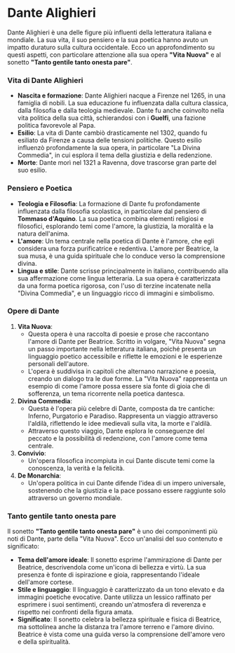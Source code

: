 # Dante Alighieri

Dante Alighieri è una delle figure più influenti della letteratura italiana e mondiale. La sua vita, il suo pensiero e la sua poetica hanno avuto un impatto duraturo sulla cultura occidentale. Ecco un approfondimento su questi aspetti, con particolare attenzione alla sua opera **"Vita Nuova"** e al sonetto **"Tanto gentile tanto onesta pare"**.

### Vita di Dante Alighieri

- **Nascita e formazione**: Dante Alighieri nacque a Firenze nel 1265, in una famiglia di nobili. La sua educazione fu influenzata dalla cultura classica, dalla filosofia e dalla teologia medievale. Dante fu anche coinvolto nella vita politica della sua città, schierandosi con i **Guelfi**, una fazione politica favorevole al Papa.
- **Esilio**: La vita di Dante cambiò drasticamente nel 1302, quando fu esiliato da Firenze a causa delle tensioni politiche. Questo esilio influenzò profondamente la sua opera, in particolare "La Divina Commedia", in cui esplora il tema della giustizia e della redenzione.
- **Morte**: Dante morì nel 1321 a Ravenna, dove trascorse gran parte del suo esilio.

### Pensiero e Poetica

- **Teologia e Filosofia**: La formazione di Dante fu profondamente influenzata dalla filosofia scolastica, in particolare dal pensiero di **Tommaso d'Aquino**. La sua poetica combina elementi religiosi e filosofici, esplorando temi come l'amore, la giustizia, la moralità e la natura dell'anima.
- **L'amore**: Un tema centrale nella poetica di Dante è l'amore, che egli considera una forza purificatrice e redentiva. L'amore per Beatrice, la sua musa, è una guida spirituale che lo conduce verso la comprensione divina.
- **Lingua e stile**: Dante scrisse principalmente in italiano, contribuendo alla sua affermazione come lingua letteraria. La sua opera è caratterizzata da una forma poetica rigorosa, con l'uso di terzine incatenate nella "Divina Commedia", e un linguaggio ricco di immagini e simbolismo.

### Opere di Dante

1. **Vita Nuova**:
    - Questa opera è una raccolta di poesie e prose che raccontano l'amore di Dante per Beatrice. Scritto in volgare, "Vita Nuova" segna un passo importante nella letteratura italiana, poiché presenta un linguaggio poetico accessibile e riflette le emozioni e le esperienze personali dell'autore.
    - L'opera è suddivisa in capitoli che alternano narrazione e poesia, creando un dialogo tra le due forme. La "Vita Nuova" rappresenta un esempio di come l'amore possa essere sia fonte di gioia che di sofferenza, un tema ricorrente nella poetica dantesca.
2. **Divina Commedia**:
    - Questa è l'opera più celebre di Dante, composta da tre cantiche: Inferno, Purgatorio e Paradiso. Rappresenta un viaggio attraverso l'aldilà, riflettendo le idee medievali sulla vita, la morte e l'aldilà.
    - Attraverso questo viaggio, Dante esplora le conseguenze del peccato e la possibilità di redenzione, con l'amore come tema centrale.
3. **Convivio**:
    - Un'opera filosofica incompiuta in cui Dante discute temi come la conoscenza, la verità e la felicità.
4. **De Monarchia**:
    - Un'opera politica in cui Dante difende l'idea di un impero universale, sostenendo che la giustizia e la pace possano essere raggiunte solo attraverso un governo mondiale.

### Tanto gentile tanto onesta pare

Il sonetto **"Tanto gentile tanto onesta pare"** è uno dei componimenti più noti di Dante, parte della "Vita Nuova". Ecco un'analisi del suo contenuto e significato:

- **Tema dell'amore ideale**: Il sonetto esprime l'ammirazione di Dante per Beatrice, descrivendola come un'icona di bellezza e virtù. La sua presenza è fonte di ispirazione e gioia, rappresentando l'ideale dell'amore cortese.
- **Stile e linguaggio**: Il linguaggio è caratterizzato da un tono elevato e da immagini poetiche evocative. Dante utilizza un lessico raffinato per esprimere i suoi sentimenti, creando un'atmosfera di reverenza e rispetto nei confronti della figura amata.
- **Significato**: Il sonetto celebra la bellezza spirituale e fisica di Beatrice, ma sottolinea anche la distanza tra l'amore terreno e l'amore divino. Beatrice è vista come una guida verso la comprensione dell'amore vero e della spiritualità.